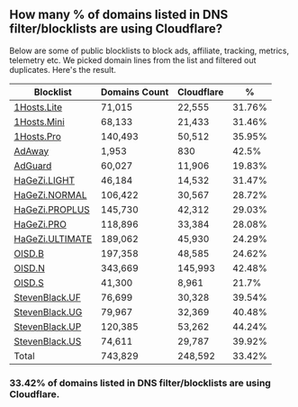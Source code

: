 ## How many % of domains listed in DNS filter/blocklists are using Cloudflare?


Below are some of public blocklists to block ads, affiliate, tracking, metrics, telemetry etc.
We picked domain lines from the list and filtered out duplicates.
Here's the result.


| Blocklist | Domains Count | Cloudflare | % |
| --- | --- | --- | --- |
| [1Hosts.Lite](https://raw.githubusercontent.com/badmojr/1Hosts/master/Lite/hosts.win) | 71,015 | 22,555 | 31.76% |
| [1Hosts.Mini](https://raw.githubusercontent.com/badmojr/1Hosts/master/mini/hosts.win) | 68,133 | 21,433 | 31.46% |
| [1Hosts.Pro](https://raw.githubusercontent.com/badmojr/1Hosts/master/Pro/hosts.win) | 140,493 | 50,512 | 35.95% |
| [AdAway](https://raw.githubusercontent.com/AdAway/adaway.github.io/master/hosts.txt) | 1,953 | 830 | 42.5% |
| [AdGuard](https://adguardteam.github.io/AdGuardSDNSFilter/Filters/filter.txt) | 60,027 | 11,906 | 19.83% |
| [HaGeZi.LIGHT](https://raw.githubusercontent.com/hagezi/dns-blocklists/main/hosts/light.txt) | 46,184 | 14,532 | 31.47% |
| [HaGeZi.NORMAL](https://raw.githubusercontent.com/hagezi/dns-blocklists/main/hosts/multi.txt) | 106,422 | 30,567 | 28.72% |
| [HaGeZi.PROPLUS](https://raw.githubusercontent.com/hagezi/dns-blocklists/main/hosts/pro.plus.txt) | 145,730 | 42,312 | 29.03% |
| [HaGeZi.PRO](https://raw.githubusercontent.com/hagezi/dns-blocklists/main/hosts/pro.txt) | 118,896 | 33,384 | 28.08% |
| [HaGeZi.ULTIMATE](https://raw.githubusercontent.com/hagezi/dns-blocklists/main/hosts/ultimate.txt) | 189,062 | 45,930 | 24.29% |
| [OISD.B](https://big.oisd.nl/dnsmasq) | 197,358 | 48,585 | 24.62% |
| [OISD.N](https://nsfw.oisd.nl/dnsmasq) | 343,669 | 145,993 | 42.48% |
| [OISD.S](https://small.oisd.nl/dnsmasq) | 41,300 | 8,961 | 21.7% |
| [StevenBlack.UF](https://raw.githubusercontent.com/StevenBlack/hosts/master/alternates/fakenews/hosts) | 76,699 | 30,328 | 39.54% |
| [StevenBlack.UG](https://raw.githubusercontent.com/StevenBlack/hosts/master/alternates/gambling/hosts) | 79,967 | 32,369 | 40.48% |
| [StevenBlack.UP](https://raw.githubusercontent.com/StevenBlack/hosts/master/alternates/porn/hosts) | 120,385 | 53,262 | 44.24% |
| [StevenBlack.US](https://raw.githubusercontent.com/StevenBlack/hosts/master/alternates/social/hosts) | 74,611 | 29,787 | 39.92% |
| Total | 743,829 | 248,592 | 33.42% |


### 33.42% of domains listed in DNS filter/blocklists are using Cloudflare.